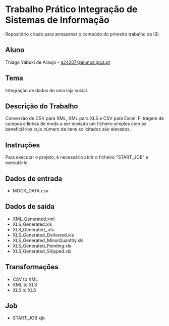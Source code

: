 # Trabalho Prático Integração de Sistemas de Informação
Repositório criado para armazenar o conteúdo do primeiro trabalho de ISI.

## Aluno
Thiago Yabuki de Araujo - a24207@alunos.ipca.pt

## Tema
Integração de dados de uma loja social.

## Descrição do Trabalho
Conversão de CSV para XML, XML para XLS e CSV para Excel. Filtragem de campos e linhas de modo a ser enviado um ficheiro simples com os beneficiários cujo número de itens solicitados são elevados.

## Instruções
Para executar o projeto, é necessário abrir o ficheiro "START_JOB" e executá-lo.

## Dados de entrada
- MOCK_DATA.csv

## Dados de saída
- XML_Generated.xml
- XLS_Generated.xls
- XLS_Generated_.xls
- XLS_Generated_Delivered.xls
- XLS_Generated_MinorQuantity.xls
- XLS_Generated_Pending.xls
- XLS_Generated_Shipped.xls
  
## Transformações
- CSV to XML
- XML to XLS
- XLS to XLS

## Job
- START_JOB.kjb
